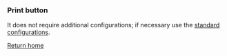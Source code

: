 ### Print button
It does not require additional configurations; if necessary use the [standard configurations](../../base.md#the-following-properties-are-managed-in-the-components).

[Return home](../../index.md)
